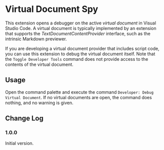 # Virtual Document Spy
This extension opens a debugger on the active *virtual document* in Visual Studio Code. A virtual document is typically implemented by an extension that supports the *TextDocumentContentProvider* interface, such as the intrinsic Markdown previewer.

If you are developing a virtual document provider that includes script code, you can use this extension to debug the virtual document itself. Note that the `Toggle Developer Tools` command does not provide access to the contents of the virtual document.

## Usage
Open the command palette and execute the command `Developer: Debug Virtual Document`. If no virtual documents are open, the command does nothing, and no warning is given.

## Change Log
### 1.0.0
Initial version.
